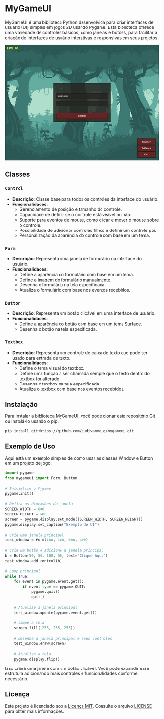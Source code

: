 # MyGameUI

MyGameUI é uma biblioteca Python desenvolvida para criar interfaces de usuário (UI) simples em jogos 2D usando Pygame. Esta biblioteca oferece uma variedade de controles básicos, como janelas e botões, para facilitar a criação de interfaces de usuário interativas e responsivas em seus projetos.

![preview](preview.jpg)

## Classes

### `Control`

- **Descrição**: Classe base para todos os controles da interface do usuário.
- **Funcionalidades**:
    - Gerenciamento de posição e tamanho do controle.
    - Capacidade de definir se o controle está visível ou não.
    - Suporte para eventos de mouse, como clicar e mover o mouse sobre o controle.
    - Possibilidade de adicionar controles filhos e definir um controle pai.
    - Personalização da aparência do controle com base em um tema.

### `Form`

- **Descrição**: Representa uma janela de formulário na interface do usuário.
- **Funcionalidades**:
    - Define a aparência do formulário com base em um tema.
    - Define a imagem do formulário manualmente.
    - Desenha o formulário na tela especificada.
    - Atualiza o formulário com base nos eventos recebidos.

### `Button`

- **Descrição**: Representa um botão clicável em uma interface de usuário.
- **Funcionalidades**:
    - Define a aparência do botão com base em um tema Surface.
    - Desenha o botão na tela especificada.

### `Textbox`

- **Descrição**: Representa um controle de caixa de texto que pode ser usado para entrada de texto.
- **Funcionalidades**:
    - Define o tema visual do textbox.
    - Define uma função a ser chamada sempre que o texto dentro do textbox for alterado.
    - Desenha o textbox na tela especificada.
    - Atualiza o textbox com base nos eventos recebidos.

## Instalação

Para instalar a biblioteca MyGameUI, você pode clonar este repositório Git ou instalá-lo usando o pip.

```bash
pip install git+https://github.com/eudivanmelo/mygameui.git
```

## Exemplo de Uso

Aqui está um exemplo simples de como usar as classes Window e Button em um projeto de jogo:

```python
import pygame
from mygameui import Form, Button

# Inicialize o Pygame
pygame.init()

# Defina as dimensões da janela
SCREEN_WIDTH = 800
SCREEN_HEIGHT = 600
screen = pygame.display.set_mode((SCREEN_WIDTH, SCREEN_HEIGHT))
pygame.display.set_caption("Exemplo de UI")

# Crie uma janela principal
test_window = Form(100, 100, 600, 400)

# Crie um botão e adicione à janela principal
b = Button(50, 50, 100, 50, text="Clique Aqui")
test_window.add_control(b)

# Loop principal
while True:
    for event in pygame.event.get():
        if event.type == pygame.QUIT:
            pygame.quit()
            quit()

    # Atualize a janela principal
    test_window.update(pygame.event.get())

    # Limpe a tela
    screen.fill((255, 255, 255))

    # Desenhe a janela principal e seus controles
    test_window.draw(screen)

    # Atualize a tela
    pygame.display.flip()
```

Isso criará uma janela com um botão clicável. Você pode expandir essa estrutura adicionando mais controles e funcionalidades conforme necessário.

## Licença

Este projeto é licenciado sob a [Licença MIT](LICENSE). Consulte o arquivo [LICENSE](LICENSE) para obter mais informações.

